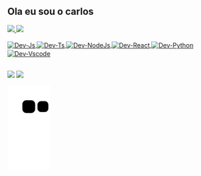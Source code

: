 ## Ola eu sou o carlos
<div>
<a href="https://github.com/DevUnusual">
<img height="180em" src="https://github-readme-stats.vercel.app/api?username=DevUnusual&show_icons=true&theme=radical"/>
<img height="180em" src="https://github-readme-stats.vercel.app/api/top-langs/?username=DevUnusual&layout=compact&theme=radical"/>
</div>
<div style="display: inline_block"><br>
  <img align="center" alt="Dev-Js" "height"="30" width="40" src="https://cdn.jsdelivr.net/gh/devicons/devicon/icons/javascript/javascript-plain.svg" />
  <img align="center" alt="Dev-Ts" "height"="30" width="40" src="https://cdn.jsdelivr.net/gh/devicons/devicon/icons/typescript/typescript-original.svg" />
  <img align="center" alt="Dev-NodeJs" "height"="30" width="40" src="https://cdn.jsdelivr.net/gh/devicons/devicon/icons/nodejs/nodejs-plain.svg" />
  <img align="center" alt="Dev-React" "height"="30" width="40" src="https://cdn.jsdelivr.net/gh/devicons/devicon/icons/react/react-original.svg" />
  <img align="center" alt="Dev-Python" "height"="30" width="40" src="https://cdn.jsdelivr.net/gh/devicons/devicon/icons/python/python-original-wordmark.svg" />
  <img align="center" alt="Dev-Vscode" "height"="30" width="40" src="https://cdn.jsdelivr.net/gh/devicons/devicon/icons/vscode/vscode-original-wordmark.svg" />
 </div>
 
 ##
 
<div>
<a href="https://www.linkedin.com/in/carlos-meneses-guimaraes-sousa-7a8b511b2/" target="_blank"><img src="https://img.shields.io/badge/LinkedIn-0077B5?style=for-the-badge&logo=linkedin&logoColor=white"></a>
<a href="mailto:carlos.meneses.g.s@gmail.com" target="_blank"><img src="https://img.shields.io/badge/Gmail-D14836?style=for-the-badge&logo=gmail&logoColor=black" target="_blank"></a>
</div>
  
 ![Snake animation](https://github.com/DevUnusual/DevUnusual/blob/output/github-contribution-grid-snake.svg)
